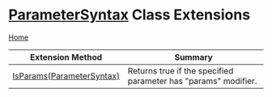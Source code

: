 # [ParameterSyntax](https://docs.microsoft.com/en-us/dotnet/api/microsoft.codeanalysis.csharp.syntax.parametersyntax) Class Extensions

[Home](../../../../../README.md)

| Extension Method | Summary |
| ---------------- | ------- |
| [IsParams(ParameterSyntax)](../../../../../Roslynator/CSharp/SyntaxExtensions/IsParams/README.md) | Returns true if the specified parameter has "params" modifier\. |

